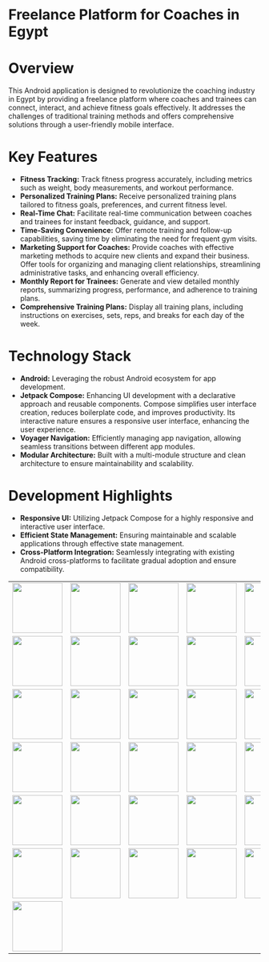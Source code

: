   # Freelance Platform for Coaches in Egypt

<table>
  <tr>
    <td><img src="https://github.com/ahmed-faroukk/Exersize/assets/72602749/7ad0877d-d6ee-4b5e-8a26-baf6a46dc911" width="100" /></td>
    <td><img src="https://github.com/ahmed-faroukk/Exersize/assets/72602749/f2afa9d3-094c-4d44-8766-c88c1d91ffd9" width="100" /></td>
    <td><img src="https://github.com/ahmed-faroukk/Exersize/assets/72602749/00df9399-52d6-4f83-a9de-8f3f3e31f780" width="100" /></td>
    <td><img src="https://github.com/ahmed-faroukk/Exersize/assets/72602749/10409058-ba2d-42aa-944a-486a92a5b594" width="100" /></td>
    <td><img src="https://github.com/ahmed-faroukk/Exersize/assets/72602749/cdd41431-ec04-4c14-b7c0-880723ea5ee4" width="100" /></td>
  </tr>
  <tr>
     <td><img src="https://github.com/ahmed-faroukk/Exersize/assets/72602749/54260615-f5a9-4751-ba2f-abb85b2e37ca" width="100" /></td>
    <td><img src="https://github.com/ahmed-faroukk/Exersize/assets/72602749/5de202e8-bd6a-480c-b496-68ad190e73a5" width="100" /></td>
    <td><img src="https://github.com/ahmed-faroukk/Exersize/assets/72602749/661e91fb-0252-4261-9e68-e136b7f048b3" width="100" /></td>
    <td><img src="https://github.com/ahmed-faroukk/Exersize/assets/72602749/a42774a7-dc1f-4a77-aef6-9b9c4230cd2c" width="100" /></td>
    <td><img src="https://github.com/ahmed-faroukk/Exersize/assets/72602749/12301ca7-cf9d-4c76-be4f-12e345a391a8" width="100" /></td>
  </tr>
  <tr>
    <td><img src="https://github.com/ahmed-faroukk/Exersize/assets/72602749/2c01fddf-6bcd-4e34-bb18-ae3b3160dba1" width="100" /></td>
    <td><img src="https://github.com/ahmed-faroukk/Exersize/assets/72602749/febc106d-c864-4c1f-b2c1-80740590dcbc" width="100" /></td>
    <td><img src="https://github.com/ahmed-faroukk/Exersize/assets/72602749/d0945cfe-59b9-4277-8523-0663e6db7a69" width="100" /></td>
    <td><img src="https://github.com/ahmed-faroukk/Exersize/assets/72602749/3e00d36e-965b-49f5-a377-0be441e1c004" width="100" /></td>
    <td><img src="https://github.com/ahmed-faroukk/Exersize/assets/72602749/9cb4e364-ff24-407b-b8f6-7df1c85ec7d8" width="100" /></td>

  </tr>
  <tr>
    <td><img src="https://github.com/ahmed-faroukk/Exersize/assets/72602749/6a298a74-9e0b-461c-b443-91fdbf202afc" width="100" /></td>
    <td><img src="https://github.com/ahmed-faroukk/Exersize/assets/72602749/8a003cec-d94f-43a1-b4b9-d798c0f2bff7" width="100" /></td>
    <td><img src="https://github.com/ahmed-faroukk/Exersize/assets/72602749/fa8b96e6-242f-4414-8129-1c1e91797eb0" width="100" /></td>
    <td><img src="https://github.com/ahmed-faroukk/Exersize/assets/72602749/c569d3e1-1cf3-4a49-bf6a-568b8c72c0c4" width="100" /></td>
    <td><img src="https://github.com/ahmed-faroukk/Exersize/assets/72602749/1b14016e-f61c-4389-b1df-436c3e737ff1" width="100" /></td>
  </tr>
  <tr>
    <td><img src="https://github.com/ahmed-faroukk/Exersize/assets/72602749/e4ff81c8-5f95-499c-b8d2-b6ac17f97959" width="100" /></td>
    <td><img src="https://github.com/ahmed-faroukk/Exersize/assets/72602749/3f8d2665-8a21-40da-81f6-df0e489baed9" width="100" /></td>
    <td><img src="https://github.com/ahmed-faroukk/Exersize/assets/72602749/1e528cce-532e-421b-95eb-1df7469fc21a" width="100" /></td>
    <td><img src="https://github.com/ahmed-faroukk/Exersize/assets/72602749/fe97a7f1-994f-44b6-a420-c6ecce239672" width="100" /></td>
    <td><img src="https://github.com/ahmed-faroukk/Exersize/assets/72602749/d096cc79-1e9c-4fe7-af49-603e7ec71177" width="100" /></td>
  
  </tr>
  <tr>
    <td><img src="https://github.com/ahmed-faroukk/Exersize/assets/72602749/4362b61a-1e51-47e9-9942-151a53add891" width="100" /></td>
    <td><img src="https://github.com/ahmed-faroukk/Exersize/assets/72602749/e44b9c62-7688-4598-b606-449d2556b08f" width="100" /></td>
    <td><img src="https://github.com/ahmed-faroukk/Exersize/assets/72602749/82f76ae6-4459-45a0-a6f4-cc985d027d1f" width="100" /></td>
    <td><img src="https://github.com/ahmed-faroukk/Exersize/assets/72602749/82731f03-1e4f-4c73-8343-6a4d913f5ff4" width="100" /></td>
    <td><img src="https://github.com/ahmed-faroukk/Exersize/assets/72602749/7d3dc3db-fdb3-4256-b90c-758c0c319b43" width="100" /></td>
  </tr>
  <tr>
        <td><img src="https://github.com/ahmed-faroukk/Exersize/assets/72602749/c441b1ab-68f8-4843-8651-f3a1badc0403" width="100" /></td>

  </tr>


# Overview
This Android application is designed to revolutionize the coaching industry in Egypt by providing a freelance platform where coaches and trainees can connect, interact, and achieve fitness goals effectively. It addresses the challenges of traditional training methods and offers comprehensive solutions through a user-friendly mobile interface.

# Key Features

- **Fitness Tracking:** Track fitness progress accurately, including metrics such as weight, body measurements, and workout performance.
- **Personalized Training Plans:** Receive personalized training plans tailored to fitness goals, preferences, and current fitness level.
- **Real-Time Chat:** Facilitate real-time communication between coaches and trainees for instant feedback, guidance, and support.
- **Time-Saving Convenience:** Offer remote training and follow-up capabilities, saving time by eliminating the need for frequent gym visits.
- **Marketing Support for Coaches:** Provide coaches with effective marketing methods to acquire new clients and expand their business. Offer tools for organizing and managing client relationships, streamlining administrative tasks, and enhancing overall efficiency.
- **Monthly Report for Trainees:** Generate and view detailed monthly reports, summarizing progress, performance, and adherence to training plans.
- **Comprehensive Training Plans:** Display all training plans, including instructions on exercises, sets, reps, and breaks for each day of the week.

# Technology Stack

- **Android:** Leveraging the robust Android ecosystem for app development.
- **Jetpack Compose:** Enhancing UI development with a declarative approach and reusable components. Compose simplifies user interface creation, reduces boilerplate code, and improves productivity. Its interactive nature ensures a responsive user interface, enhancing the user experience.
- **Voyager Navigation:** Efficiently managing app navigation, allowing seamless transitions between different app modules.
- **Modular Architecture:** Built with a multi-module structure and clean architecture to ensure maintainability and scalability.

# Development Highlights

- **Responsive UI:** Utilizing Jetpack Compose for a highly responsive and interactive user interface.
- **Efficient State Management:** Ensuring maintainable and scalable applications through effective state management.
- **Cross-Platform Integration:** Seamlessly integrating with existing Android cross-platforms to facilitate gradual adoption and ensure compatibility.






